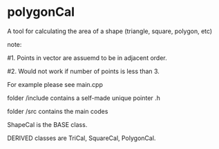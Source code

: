 # polygonCal
A tool for calculating the area of a shape (triangle, square, polygon, etc)

note:

#1. Points in vector are assuemd to be in adjacent order.

#2. Would not work if number of points is less than 3.

For example please see main.cpp

folder /include contains a self-made unique pointer .h

folder /src contains the main codes

ShapeCal is the BASE class.

DERIVED classes are TriCal, SquareCal, PolygonCal.
